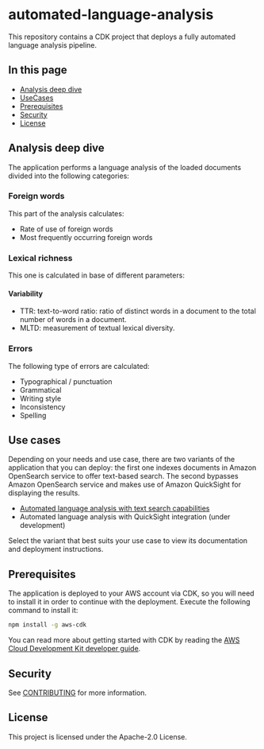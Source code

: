 # automated-language-analysis
This repository contains a CDK project that deploys a fully automated language analysis pipeline.

## In this page

- [Analysis deep dive](#AnalysisDeepDive)
- [UseCases](#UseCases)
- [Prerequisites](#Prerequisites)
- [Security](#Security)
- [License](#License)

## Analysis deep dive

The application performs a language analysis of the loaded documents divided into the following categories:

### Foreign words

This part of the analysis calculates:

- Rate of use of foreign words
- Most frequently occurring foreign words

### Lexical richness

This one is calculated in base of different parameters:

#### Variability
- TTR: text-to-word ratio: ratio of distinct words in a document to the total number of words in a document.
- MLTD: measurement of textual lexical diversity.

### Errors

The following type of errors are calculated:

- Typographical / punctuation
- Grammatical
- Writing style
- Inconsistency
- Spelling

## Use cases

Depending on your needs and use case, there are two variants of the application that you can deploy: the first one indexes documents in Amazon OpenSearch service to offer text-based search. The second bypasses Amazon OpenSearch service and makes use of Amazon QuickSight for displaying the results.

- [Automated language analysis with text search capabilities](#)
- Automated language analysis with QuickSight integration (under development)

Select the variant that best suits your use case to view its documentation and deployment instructions.

## Prerequisites

The application is deployed to your AWS account via CDK, so you will need to install it in order to continue with the deployment. Execute the following command to install it:

```bash
npm install -g aws-cdk
```

You can read more about getting started with CDK by reading the [AWS Cloud Development Kit developer guide](https://docs.aws.amazon.com/cdk/v2/guide/getting_started.html).

## Security

See [CONTRIBUTING](CONTRIBUTING.md#security-issue-notifications) for more information.

## License

This project is licensed under the Apache-2.0 License.
